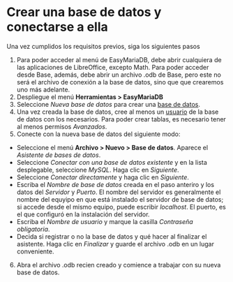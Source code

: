 # Crear una base de datos y conectarse a ella

Una vez cumplidos los requisitos previos, siga los siguientes pasos

1. Para poder acceder al menú de EasyMariaDB, debe abrir cualquiera de las aplicaciones de LibreOffice, excepto Math. Para poder acceder desde Base, además, debe abrir un archivo .odb de Base, pero este no será el archivo de conexión a la base de datos, sino que que crearemos uno más adelante.
2. Despliegue el menú **Herramientas > EasyMariaDB**
3. Seleccione _Nueva base de datos_ para crear una [base de datos](#nueva-base-de-datos).
4. Una vez creada la base de datos, cree al menos un [usuario](#nuevo-usuario) de la base de datos con los necesarios. Para poder crear tablas, es necesario tener al menos permisos _Avanzados_.
5. Conecte con la nueva base de datos del siguiente modo:
  - Seleccione el menú **Archivo > Nuevo > Base de datos**. Aparece el _Asistente de bases de datos_. 
  - Seleccione _Conectar con una base de datos existente_ y en la lista desplegable, seleccione _MySQL_. Haga clic en _Siguiente_.
  - Seleccione _Conectar directamente_ y haga clic en _Siguiente_.
  - Escriba el _Nombre de base de datos_ creada en el paso anteriro y los datos del _Servidor_ y _Puerto_. El nombre del servidor es generalmente el nombre del equyipo en que está instalado el servidor de base de datos; si accede desde el mismo equipo, puede escribir _localhost_. El puerto, es el que configuró en la instalación del servidor.
  - Escriba el _Nombre de usuario_ y marque la casilla _Contraseña obligatoria_.
  - Decida si registrar o no la base de datos y qué hacer al finalizar el asistente. Haga clic en _Finalizar_ y guarde el archivo .odb en un lugar conveniente.
6. Abra el archivo .odb recien creado y comience a trabajar con su nueva base de datos.

